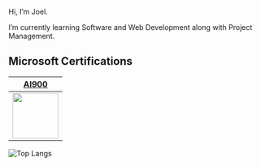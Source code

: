 Hi, I’m Joel.

I’m currently learning Software and Web Development along with Project Management.


## Microsoft Certifications

|[AI900](https://www.linkedin.com/feed/update/urn:li:activity:7085432901764284417/)|
|---|
|<img src="https://github.com/joel-mainey/joel-mainey/assets/64710295/a3ed4c9a-1804-466c-ad3d-2dcb9b87b0b6" width="90px">|

![Top Langs](https://github-readme-stats.vercel.app/api/top-langs/?username=joel-mainey&layout=compact)
